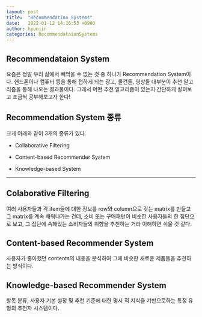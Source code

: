 ```yaml
---
layout: post
title:  "Recommendation Systems"
date:   2022-01-12 14:16:53 +0900
author: hyunjin
categories: RecommendataionSystems
---
```


## Recommendataion System

요즘은 정말 우리 삶에서 빼먹을 수 없는 것 중 하나가 Recommendation System이다. 
핸드폰이나 컴퓨터 등을 통해 접하게 되는 광고, 물건들, 영상들 대부분이 추천 알고리즘을 통해 나오는 결과물이다. 
그래서 어떤 추천 알고리즘이 있는지 간단하게 살펴보고 조금씩 공부해보고자 한다! 

## Recommendation System 종류
 크게 아래와 같이 3개의 종류가 있다. 
 
 + Collaborative Filtering 
 
 + Content-based Recommender System
 
 + Knowledge-based System
 
 
___________________________________________________________________

## Colaborative Filtering 

 여러 사용자들과 각 item들에 대한 정보를 row와 column으로 갖는 matrix를 만들고 그 matrix를 계속 채워나가는 건데,
 소비 또는 구매패턴이 비슷한 사용자들의 한 집단으로 보고, 그 집단에 속해있는 소비자들의 취향을 추천하는 거라 이해하면 쉬울 것 같다. 
 
## Content-based Recommender System

 사용자가 좋아했던 contents의 내용을 분석하여 그에 비슷한 새로운 제품들을 추천하는 방식이다.

## Knowledge-based Recommender System

  항목 분류, 사용자 기본 설정 및 추천 기준에 대한 명시 적 지식을 기반으로하는 특정 유형의 추천자 시스템이다.
